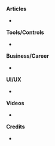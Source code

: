 
**Articles**

*  

**Tools/Controls**

* 

**Business/Career**

* 

**UI/UX**

* 

**Videos**

* 

**Credits**

* 


